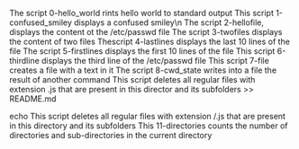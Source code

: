 The script 0-hello_world rints hello world to standard output
This script 1-confused_smiley displays a confused smiley\n
The script 2-hellofile, displays the content ot the /etc/passwd file
The script 3-twofiles displays the content of two files
Thescript 4-lastlines displays the last 10 lines of the file
The script 5-firstlines displays the first 10 lines of the file
This script 6-thirdline displays the third line of the /etc/passwd file
This script 7-file creates a file with a text in it
The script 8-cwd_state writes into a file the result of another command
This script deletes all regular files with extension .js that are present in this director and its subfolders >> README.md

echo This script deletes all regular files with extension /.js that are present in this directory and its subfolders
This 11-directories counts the number of directories and sub-directories in the current directory

